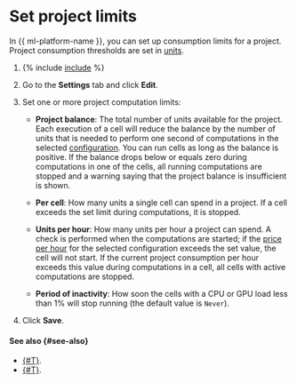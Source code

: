 # Set project limits

In {{ ml-platform-name }}, you can set up consumption limits for a project. Project consumption thresholds are set in [units](../../pricing.md#unit).

1. {% include [include](../../../_includes/datasphere/ui-find-project.md) %}
1. Go to the **Settings** tab and click **Edit**.
1. Set one or more project computation limits:

   * **Project balance**: The total number of units available for the project. Each execution of a cell will reduce the balance by the number of units that is needed to perform one second of computations in the selected [configuration](../../concepts/configurations.md). You can run cells as long as the balance is positive. If the balance drops below or equals zero during computations in one of the cells, all running computations are stopped and a warning saying that the project balance is insufficient is shown.

   * **Per cell**: How many units a single cell can spend in a project. If a cell exceeds the set limit during computations, it is stopped.

   * **Units per hour**: How many units per hour a project can spend. A check is performed when the computations are started; if the [price per hour](../../pricing.md#prices) for the selected configuration exceeds the set value, the cell will not start. If the current project consumption per hour exceeds this value during computations in a cell, all cells with active computations are stopped.

   * **Period of inactivity**: How soon the cells with a CPU or GPU load less than 1% will stop running (the default value is `Never`).

1. Click **Save**.

#### See also {#see-also}

* [{#T}](install-dependencies.md).
* [{#T}](control-compute-resources.md).
